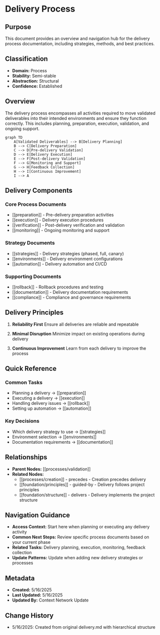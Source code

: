 # Delivery Process

## Purpose
This document provides an overview and navigation hub for the delivery process documentation, including strategies, methods, and best practices.

## Classification
- **Domain:** Process
- **Stability:** Semi-stable
- **Abstraction:** Structural
- **Confidence:** Established

## Overview

The delivery process encompasses all activities required to move validated deliverables into their intended environments and ensure they function correctly. This includes planning, preparation, execution, validation, and ongoing support.

```mermaid
graph TD
    A[Validated Deliverables] --> B[Delivery Planning]
    B --> C[Delivery Preparation]
    C --> D[Pre-delivery Validation]
    D --> E[Delivery Execution]
    E --> F[Post-delivery Validation]
    F --> G[Monitoring and Support]
    G --> H[Feedback Collection]
    H --> I[Continuous Improvement]
    I --> A
```

## Delivery Components

### Core Process Documents
- [[preparation]] - Pre-delivery preparation activities
- [[execution]] - Delivery execution procedures
- [[verification]] - Post-delivery verification and validation
- [[monitoring]] - Ongoing monitoring and support

### Strategy Documents
- [[strategies]] - Delivery strategies (phased, full, canary)
- [[environments]] - Delivery environment configurations
- [[automation]] - Delivery automation and CI/CD

### Supporting Documents
- [[rollback]] - Rollback procedures and testing
- [[documentation]] - Delivery documentation requirements
- [[compliance]] - Compliance and governance requirements

## Delivery Principles

1. **Reliability First**
   Ensure all deliveries are reliable and repeatable

2. **Minimal Disruption**
   Minimize impact on existing operations during delivery

3. **Continuous Improvement**
   Learn from each delivery to improve the process

## Quick Reference

### Common Tasks
- Planning a delivery → [[preparation]]
- Executing a delivery → [[execution]]
- Handling delivery issues → [[rollback]]
- Setting up automation → [[automation]]

### Key Decisions
- Which delivery strategy to use → [[strategies]]
- Environment selection → [[environments]]
- Documentation requirements → [[documentation]]

## Relationships
- **Parent Nodes:** [[processes/validation]]
- **Related Nodes:** 
  - [[processes/creation]] - precedes - Creation precedes delivery
  - [[foundation/principles]] - guided-by - Delivery follows project principles
  - [[foundation/structure]] - delivers - Delivery implements the project structure

## Navigation Guidance
- **Access Context:** Start here when planning or executing any delivery activity
- **Common Next Steps:** Review specific process documents based on your current phase
- **Related Tasks:** Delivery planning, execution, monitoring, feedback collection
- **Update Patterns:** Update when adding new delivery strategies or processes

## Metadata
- **Created:** 5/16/2025
- **Last Updated:** 5/16/2025
- **Updated By:** Context Network Update

## Change History
- 5/16/2025: Created from original delivery.md with hierarchical structure